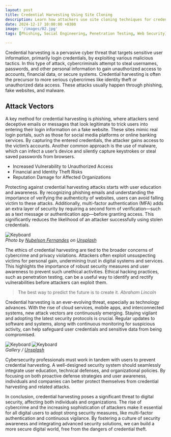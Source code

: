 ```yaml
---
layout: post
title: Credential Harvesting Using Site Cloning
description: Learn how attackers use site cloning techniques for credential harvesting and how to identify and defend against these attacks.
date: 2024-12-17 10:00:00 +0300
image: '/images/02.jpg'
tags: [Phishing, Social Engineering, Penetration Testing, Web Security]

---
```

Credential harvesting is a pervasive cyber threat that targets sensitive user information, primarily login credentials, by exploiting various malicious tactics. In this type of attack, cybercriminals attempt to steal usernames, passwords, and other personal information to gain unauthorized access to accounts, financial data, or secure systems. Credential harvesting is often the precursor to more serious cybercrimes like identity theft or unauthorized data access. These attacks usually happen through phishing, fake websites, and malware.

## Attack Vectors

A key method for credential harvesting is phishing, where attackers send deceptive emails or messages that look legitimate to trick users into entering their login information on a fake website. These sites mimic real login portals, such as those for social media platforms or online banking services. By capturing the entered credentials, the attacker gains access to the victim’s accounts. Another common approach is the use of malware, which can infect a user’s device and silently capture keystrokes or steal saved passwords from browsers.

* Increased Vulnerability to Unauthorized Access
* Financial and Identity Theft Risks
* Reputation Damage for Affected Organizations

Protecting against credential harvesting attacks starts with user education and awareness. By recognizing phishing emails and understanding the importance of verifying the authenticity of websites, users can avoid falling victim to these attacks. Additionally, multi-factor authentication (MFA) adds an extra layer of security by requiring a second form of verification—such as a text message or authentication app—before granting access. This significantly reduces the likelihood of an attacker successfully using stolen credentials.

<div class="gallery-box">
  <div class="gallery">
    <img src="/cyberfolio/images/02-1.jpg" loading="lazy" alt="Keyboard">
  </div>
  <em>Photo by <a href="https://unsplash.com/@nublson">Nubelson Fernandes</a> on <a href="https://unsplash.com/photos/persons-hand-on-black-computer-keyboard-Y376h7VN27c">Unsplash</a></em>
</div>

The ethics of credential harvesting are tied to the broader concerns of cybercrime and privacy violations. Attackers often exploit unsuspecting victims for personal gain, undermining trust in digital systems and services. This highlights the importance of robust security measures and user awareness to prevent such unethical activities. Ethical hacking practices, such as penetration testing, can be a useful way to identify and rectify vulnerabilities before attackers can exploit them.

> The best way to predict the future is to create it.
> <cite>Abraham Lincoln</cite>

Credential harvesting is an ever-evolving threat, especially as technology advances. With the rise of cloud services, mobile apps, and interconnected systems, new attack vectors are continuously emerging. Staying vigilant and adopting the latest security protocols is crucial. Regular updates to software and systems, along with continuous monitoring for suspicious activity, can help safeguard user credentials and sensitive data from being compromised.

<div class="gallery-box">
  <div class="gallery gallery-columns-2">
    <img src="/cyberfolio/images/02-2.jpg" loading="lazy" alt="Keyboard">
    <img src="/cyberfolio/images/02-3.jpg" loading="lazy" alt="Keyboard">
  </div>
  <em>Gallery / <a href="https://unsplash.com/">Unsplash</a></em>
</div>

Cybersecurity professionals must work in tandem with users to prevent credential harvesting. A well-designed security system should seamlessly integrate user education, technical defenses, and organizational policies. By focusing on both proactive defense strategies and user awareness, individuals and companies can better protect themselves from credential harvesting and related attacks.

In conclusion, credential harvesting poses a significant threat to digital security, affecting both individuals and organizations. The rise of cybercrime and the increasing sophistication of attackers make it essential for all digital users to adopt strong security measures, like multi-factor authentication and continuous vigilance. By fostering a culture of security awareness and integrating advanced security solutions, we can build a more secure digital world, free from the dangers of credential theft.